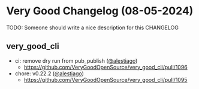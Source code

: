 # Very Good Changelog (08-05-2024)

TODO: Someone should write a nice description for this CHANGELOG

## very_good_cli
- ci: remove dry run from pub_publish ([@alestiago](https://github.com/alestiago))
	- https://github.com/VeryGoodOpenSource/very_good_cli/pull/1096
- chore: v0.22.2 ([@alestiago](https://github.com/alestiago))
	- https://github.com/VeryGoodOpenSource/very_good_cli/pull/1095
